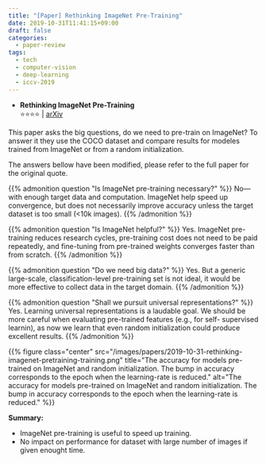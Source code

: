 ```yaml
---
title: "[Paper] Rethinking ImageNet Pre-Training"
date: 2019-10-31T11:41:15+09:00
draft: false
categories:
  - paper-review
tags:
  - tech
  - computer-vision
  - deep-learning
  - iccv-2019
---
```


- **Rethinking ImageNet Pre-Training**<br/>
⭐️️️️️️⭐️️️️⭐️️️️️️⭐️️️️️️ | [arXiv](https://arxiv.org/abs/1811.08883)

This paper asks the big questions, do we need to pre-train on ImageNet? To answer it they use the COCO dataset and compare results for modeles trained from ImageNet or from a random initialization.

The answers bellow have been modified, please refer to the full paper for the original quote.

{{% admonition question "Is ImageNet pre-training necessary?" %}}
No—with enough target data and computation. ImageNet help speed up convergence, but does not necessarily improve accuracy unless the target dataset is too small (<10k images).
{{% /admonition %}}

{{% admonition question "Is ImageNet helpful?" %}}
Yes. ImageNet pre-training reduces research cycles, pre-training cost does not need to be paid repeatedly, and fine-tuning from pre-trained weights converges faster than from scratch.
{{% /admonition %}}

{{% admonition question "Do we need big data?" %}}
Yes. But a generic large-scale, classification-level pre-training set is not ideal, it would be more effective to collect data in the target domain.
{{% /admonition %}}

{{% admonition question "Shall we pursuit universal representations?" %}}
Yes. Learning universal representations is a laudable goal. We should be more careful when evaluating pre-trained features (e.g., for self- supervised learnin), as now we learn that even random initialization could produce excellent results.
{{% /admonition %}}

{{% figure class="center" src="/images/papers/2019-10-31-rethinking-imagenet-pretraining-training.png" title="The accuracy for models pre-trained on ImageNet and random initialization. The bump in accuracy corresponds to the epoch when the learning-rate is reduced." alt="The accuracy for models pre-trained on ImageNet and random initialization. The bump in accuracy corresponds to the epoch when the learning-rate is reduced." %}}

**Summary:**

- ImageNet pre-training is useful to speed up training.
- No impact on performance for dataset with large number of images if given enought time.
